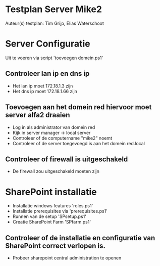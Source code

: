 # Testplan Server Mike2



Auteur(s) testplan: Tim Grijp, Elias Waterschoot

# Server Configuratie

Uit te voeren via script 'toevoegen domein.ps1'

## Controleer lan ip en dns ip
* Het lan ip moet 172.18.1.3 zijn
* Het dns ip moet 172.18.1.66 zijn
## Toevoegen aan het domein red hiervoor moet server alfa2 draaien
* Log in als administrator van domein red
* Kijk in server manager -> local server
* Controleer of de computername "mike2" noemt
* Controleer of de server toegevoegd is aan het domein red.local
## Controleer of firewall is uitgeschakeld
* De firewall zou uitgeschakeld moeten zijn

# SharePoint installatie

- Installatie windows features 'roles.ps1'
- Installatie prerequisites via 'prerequisites.ps1'
- Runnen van de setup 'SPsetup.ps1'
- Creatie SharePoint Farm 'SPfarm.ps1'

## Controleer of de installatie en configuratie van SharePoint correct verlopen is.
* Probeer sharepoint central administration te openen 


